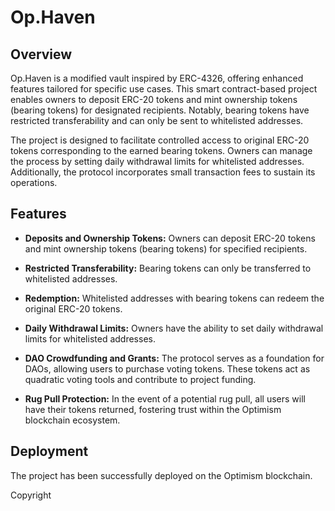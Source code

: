 # Op.Haven

## Overview

Op.Haven is a modified vault inspired by ERC-4326, offering enhanced features tailored for specific use cases. This smart contract-based project enables owners to deposit ERC-20 tokens and mint ownership tokens (bearing tokens) for designated recipients. Notably, bearing tokens have restricted transferability and can only be sent to whitelisted addresses.

The project is designed to facilitate controlled access to original ERC-20 tokens corresponding to the earned bearing tokens. Owners can manage the process by setting daily withdrawal limits for whitelisted addresses. Additionally, the protocol incorporates small transaction fees to sustain its operations.

## Features

- **Deposits and Ownership Tokens:** Owners can deposit ERC-20 tokens and mint ownership tokens (bearing tokens) for specified recipients.

- **Restricted Transferability:** Bearing tokens can only be transferred to whitelisted addresses.

- **Redemption:** Whitelisted addresses with bearing tokens can redeem the original ERC-20 tokens.

- **Daily Withdrawal Limits:** Owners have the ability to set daily withdrawal limits for whitelisted addresses.

- **DAO Crowdfunding and Grants:** The protocol serves as a foundation for DAOs, allowing users to purchase voting tokens. These tokens act as quadratic voting tools and contribute to project funding.

- **Rug Pull Protection:** In the event of a potential rug pull, all users will have their tokens returned, fostering trust within the Optimism blockchain ecosystem.

## Deployment

The project has been successfully deployed on the Optimism blockchain.


Copyright<a href="https://www.google.com/url?sa=t&source=web&rct=j&opi=89978449&url=https://github.com/DevSwayam"></a>

